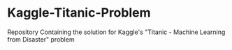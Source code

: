 # Kaggle-Titanic-Problem
Repository Containing the solution for Kaggle's "Titanic - Machine Learning from Disaster" problem
